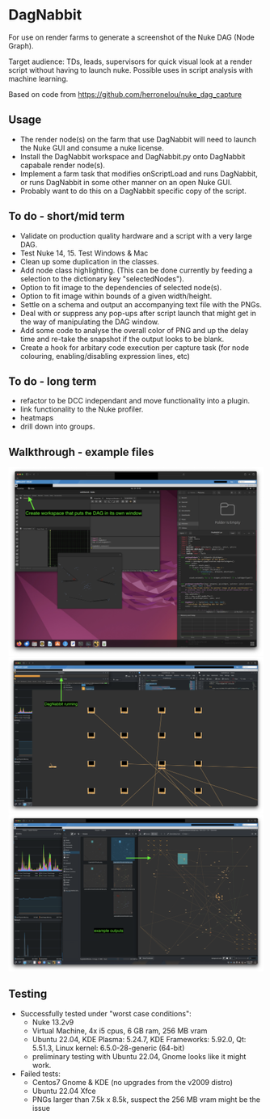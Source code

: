 # DagNabbit

For use on render farms to generate a screenshot of the Nuke DAG (Node Graph).

Target audience: TDs, leads, supervisors for quick visual look at a render script without having to launch nuke. Possible uses in script analysis with machine learning.

Based on code from https://github.com/herronelou/nuke_dag_capture

## Usage
- The render node(s) on the farm that use DagNabbit will need to launch the Nuke GUI and consume a nuke license.
- Install the DagNabbit workspace and DagNabbit.py onto DagNabbit capabale render node(s).
- Implement a farm task that modifies onScriptLoad and runs DagNabbit, or runs DagNabbit in some other manner on an open Nuke GUI.
- Probably want to do this on a DagNabbit specific copy of the script. 

## To do - short/mid term
- Validate on production quality hardware and a script with a very large DAG.
- Test Nuke 14, 15. Test Windows & Mac
- Clean up some duplication in the classes.
- Add node class highlighting. (This can be done currently by feeding a selection to the dictionary key "selectedNodes").
- Option to fit image to the dependencies of selected node(s).
- Option to fit image within bounds of a given width/height.
- Settle on a schema and output an accompanying text file with the PNGs.
- Deal with or suppress any pop-ups after script launch that might get in the way of manipulating the DAG window.
- Add some code to analyse the overall color of PNG and up the delay time and re-take the snapshot if the output looks to be blank.
- Create a hook for arbitary code execution per capture task (for node colouring, enabling/disabling expression lines, etc)

## To do - long term
- refactor to be DCC independant and move functionality into a plugin.
- link functionality to the Nuke profiler.
- heatmaps
- drill down into groups.

## Walkthrough - example files
![screenshot](https://raw.githubusercontent.com/artandmath/DagNabbit/master/docs/step01.png)
![screenshot](https://raw.githubusercontent.com/artandmath/DagNabbit/master/docs/step02.png)
![screenshot](https://raw.githubusercontent.com/artandmath/DagNabbit/master/docs/step03.png)

## Testing
- Successfully tested under "worst case conditions":
  - Nuke 13.2v9
  - Virtual Machine, 4x i5 cpus, 6 GB ram, 256 MB vram
  - Ubuntu 22.04, KDE Plasma: 5.24.7, KDE Frameworks: 5.92.0, Qt: 5.51.3, Linux kernel: 6.5.0-28-generic (64-bit)
  - preliminary testing with Ubuntu 22.04, Gnome looks like it might work.
- Failed tests:
  - Centos7 Gnome & KDE (no upgrades from the v2009 distro)
  - Ubuntu 22.04 Xfce
  - PNGs larger than 7.5k x 8.5k, suspect the 256 MB vram might be the issue
